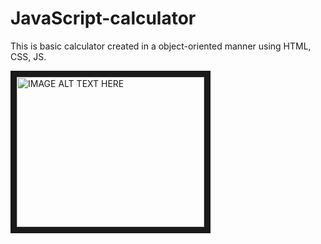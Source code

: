 # JavaScript-calculator
This is basic calculator created in a object-oriented manner using HTML, CSS, JS.

<a href="http://www.youtube.com/watch?feature=player_embedded&v=eRXTt1VEybY
" target="_blank"><img src="http://img.youtube.com/vi/eRXTt1VEybY/0.jpg" 
alt="IMAGE ALT TEXT HERE" width="300" height="240" border="10" /></a>
